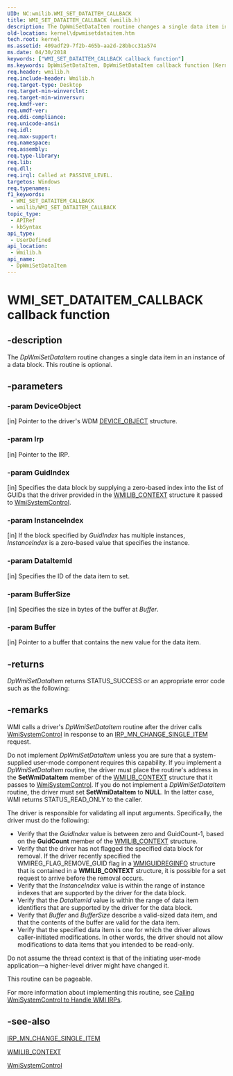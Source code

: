 ```yaml
---
UID: NC:wmilib.WMI_SET_DATAITEM_CALLBACK
title: WMI_SET_DATAITEM_CALLBACK (wmilib.h)
description: The DpWmiSetDataItem routine changes a single data item in an instance of a data block. This routine is optional.
old-location: kernel\dpwmisetdataitem.htm
tech.root: kernel
ms.assetid: 409adf29-7f2b-465b-aa2d-28bbcc31a574
ms.date: 04/30/2018
keywords: ["WMI_SET_DATAITEM_CALLBACK callback function"]
ms.keywords: DpWmiSetDataItem, DpWmiSetDataItem callback function [Kernel-Mode Driver Architecture], WMI_SET_DATAITEM_CALLBACK, WMI_SET_DATAITEM_CALLBACK callback, k903_d7afb1fc-f867-4c63-b0d6-8280a41d60f5.xml, kernel.dpwmisetdataitem, wmilib/DpWmiSetDataItem
req.header: wmilib.h
req.include-header: Wmilib.h
req.target-type: Desktop
req.target-min-winverclnt: 
req.target-min-winversvr: 
req.kmdf-ver: 
req.umdf-ver: 
req.ddi-compliance: 
req.unicode-ansi: 
req.idl: 
req.max-support: 
req.namespace: 
req.assembly: 
req.type-library: 
req.lib: 
req.dll: 
req.irql: Called at PASSIVE_LEVEL.
targetos: Windows
req.typenames: 
f1_keywords:
 - WMI_SET_DATAITEM_CALLBACK
 - wmilib/WMI_SET_DATAITEM_CALLBACK
topic_type:
 - APIRef
 - kbSyntax
api_type:
 - UserDefined
api_location:
 - Wmilib.h
api_name:
 - DpWmiSetDataItem
---
```


# WMI_SET_DATAITEM_CALLBACK callback function


## -description

The <i>DpWmiSetDataItem</i> routine changes a single data item in an instance of a data block. This routine is optional.

## -parameters

### -param DeviceObject 

[in]
Pointer to the driver's WDM <a href="/windows-hardware/drivers/ddi/wdm/ns-wdm-_device_object">DEVICE_OBJECT</a> structure.

### -param Irp 

[in]
Pointer to the IRP.

### -param GuidIndex 

[in]
Specifies the data block by supplying a zero-based index into the list of GUIDs that the driver provided in the <a href="/windows-hardware/drivers/ddi/wmilib/ns-wmilib-_wmilib_context">WMILIB_CONTEXT</a> structure it passed to <a href="/windows-hardware/drivers/ddi/wmilib/nf-wmilib-wmisystemcontrol">WmiSystemControl</a>.

### -param InstanceIndex 

[in]
If the block specified by <i>GuidIndex</i> has multiple instances, <i>InstanceIndex</i> is a zero-based value that specifies the instance.

### -param DataItemId 

[in]
Specifies the ID of the data item to set.

### -param BufferSize 

[in]
Specifies the size in bytes of the buffer at <i>Buffer</i>.

### -param Buffer 

[in]
Pointer to a buffer that contains the new value for the data item.

## -returns

<i>DpWmiSetDataItem</i> returns STATUS_SUCCESS or an appropriate error code such as the following:

## -remarks

WMI calls a driver's <i>DpWmiSetDataItem</i> routine after the driver calls <a href="/windows-hardware/drivers/ddi/wmilib/nf-wmilib-wmisystemcontrol">WmiSystemControl</a> in response to an <a href="/windows-hardware/drivers/kernel/irp-mn-change-single-item">IRP_MN_CHANGE_SINGLE_ITEM</a> request.

Do not implement <i>DpWmiSetDataItem</i> unless you are sure that a system-supplied user-mode component requires this capability. If you implement a <i>DpWmiSetDataItem</i> routine, the driver must place the routine's address in the <b>SetWmiDataItem</b> member of the <a href="/windows-hardware/drivers/ddi/wmilib/ns-wmilib-_wmilib_context">WMILIB_CONTEXT</a> structure that it passes to <a href="/windows-hardware/drivers/ddi/wmilib/nf-wmilib-wmisystemcontrol">WmiSystemControl</a>. If you do not implement a <i>DpWmiSetDataItem</i> routine, the driver must set <b>SetWmiDataItem</b> to <b>NULL</b>. In the latter case, WMI returns STATUS_READ_ONLY to the caller.

The driver is responsible for validating all input arguments. Specifically, the driver must do the following:

<ul>
<li>
Verify that the <i>GuidIndex</i> value is between zero and GuidCount-1, based on the <b>GuidCount</b> member of the <a href="/windows-hardware/drivers/ddi/wmilib/ns-wmilib-_wmilib_context">WMILIB_CONTEXT</a> structure.

</li>
<li>
Verify that the driver has not flagged the specified data block for removal. If the driver recently specified the WMIREG_FLAG_REMOVE_GUID flag in a <a href="/windows-hardware/drivers/ddi/wmilib/ns-wmilib-_wmiguidreginfo">WMIGUIDREGINFO</a> structure that is contained in a <b>WMILIB_CONTEXT</b> structure, it is possible for a set request to arrive before the removal occurs.

</li>
<li>
Verify that the <i>InstanceIndex</i> value is within the range of instance indexes that are supported by the driver for the data block. 

</li>
<li>
Verify that the <i>DataItemId</i> value is within the range of data item identifiers that are supported by the driver for the data block. 

</li>
<li>
Verify that <i>Buffer</i> and <i>BufferSize</i> describe a valid-sized data item, and that the contents of the buffer are valid for the data item.

</li>
<li>
Verify that the specified data item is one for which the driver allows caller-initiated modifications. In other words, the driver should not allow modifications to data items that you intended to be read-only.

</li>
</ul>
Do not assume the thread context is that of the initiating user-mode application—a higher-level driver might have changed it.

This routine can be pageable.

For more information about implementing this routine, see <a href="/windows-hardware/drivers/kernel/calling-wmisystemcontrol-to-handle-wmi-irps">Calling WmiSystemControl to Handle WMI IRPs</a>.

## -see-also

<a href="/windows-hardware/drivers/kernel/irp-mn-change-single-item">IRP_MN_CHANGE_SINGLE_ITEM</a>



<a href="/windows-hardware/drivers/ddi/wmilib/ns-wmilib-_wmilib_context">WMILIB_CONTEXT</a>



<a href="/windows-hardware/drivers/ddi/wmilib/nf-wmilib-wmisystemcontrol">WmiSystemControl</a>